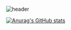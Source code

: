 ![header](https://capsule-render.vercel.app/api?type=waving&color=5587A2&height=300&section=header&text=Sujin%20render&fontSize=90)

<!--
**SujinKim-sj/SujinKim-sj** is a ✨ _special_ ✨ repository because its `README.md` (this file) appears on your GitHub profile.

Here are some ideas to get you started:

- 🔭 I’m currently working on ...
- 🌱 I’m currently learning ...
- 👯 I’m looking to collaborate on ...
- 🤔 I’m looking for help with ...
- 💬 Ask me about ...
- 📫 How to reach me: ...
- 😄 Pronouns: ...
- ⚡ Fun fact: ...
-->
[![Anurag's GitHub stats](https://github-readme-stats.vercel.app/api?username=SujinKim-sj)](https://github.com/SujinKim-sj/github-readme-stats)
